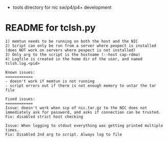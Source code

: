 - tools directory for nic sw/p4/p4+ development


README for tclsh.py
===================
    1) memtun needs to be running on both the host and the NIC
    2) Script can only be run from a server where pexpect is installed (does NOT work on servers where pexpect is not installed)
    3) Only arg to the script is the hostname (--host cap-rdma)
    4) Logfile is created in the home dir of the user, and named tclsh.log.<pid>

    Known issues:
    ============
    - doesn't work if memtun is not running
    - script errors out if there is not enough memory to untar the tar file

    Fixed issues:
    ============
    Issue: doesn't work when scp of nic.tar.gz to the NIC does not immediately ask for password, and asks if connection can be trusted.
    Fix: disabled strict host checking

    Issue: When logging to stdout everything was getting printed multiple times.
    Fix: Disabled 2nd arg to script. Always log to file
